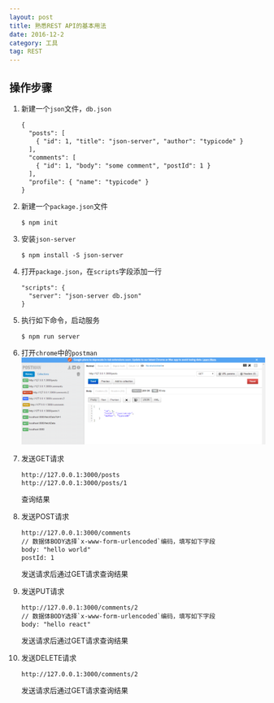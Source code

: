 ```yaml
---
layout: post
title: 熟悉REST API的基本用法
date: 2016-12-2
category: 工具
tag: REST
---
```

## 操作步骤
1. 新建一个`json`文件，`db.json`

    ```
    {
      "posts": [
        { "id": 1, "title": "json-server", "author": "typicode" }
      ],
      "comments": [
        { "id": 1, "body": "some comment", "postId": 1 }
      ],
      "profile": { "name": "typicode" }
    }
    ```

2. 新建一个`package.json`文件

    ```
    $ npm init
    ```

3. 安装`json-server`

    ```
    $ npm install -S json-server
    ```

4. 打开`package.json`，在`scripts`字段添加一行

    ```
    "scripts": {
      "server": "json-server db.json"
    }
    ```

5. 执行如下命令，启动服务

    ```
    $ npm run server
    ```

6. 打开`chrome`中的`postman`
    ![postman截图](../img/rest-demo.png)

7. 发送GET请求

    ```
    http://127.0.0.1:3000/posts
    http://127.0.0.1:3000/posts/1
    ```

    查询结果

8. 发送POST请求

    ```
    http://127.0.0.1:3000/comments
    // 数据体BODY选择`x-www-form-urlencoded`编码，填写如下字段
    body: "hello world"
    postId: 1
    ```

    发送请求后通过GET请求查询结果

9. 发送PUT请求

    ```
    http://127.0.0.1:3000/comments/2
    // 数据体BODY选择`x-www-form-urlencoded`编码，填写如下字段
    body: "hello react"
    ```

    发送请求后通过GET请求查询结果

10. 发送DELETE请求

    ```
    http://127.0.0.1:3000/comments/2
    ```
    发送请求后通过GET请求查询结果

